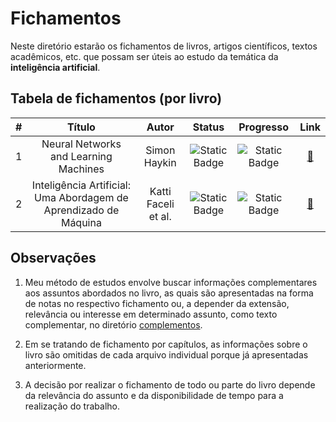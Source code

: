 # Fichamentos

Neste diretório estarão os fichamentos de livros, artigos científicos, textos acadêmicos, etc. que possam ser úteis ao estudo da temática da **inteligência artificial**.

## Tabela de fichamentos (por livro)

| # | Título | Autor | Status | Progresso | Link |
| :---: | :---: | :---: | :---: | :---: | :---: |
|1 | Neural Networks and Learning Machines | Simon Haykin | ![Static Badge](https://img.shields.io/badge/Suspenso-grey) | ![Static Badge](https://img.shields.io/badge/2_/_17-grey) | [🔗](./neural-networks-and-learning-machines-simon-haykin/README.md) |
|2 | Inteligência Artificial: Uma Abordagem de Aprendizado de Máquina | Katti Faceli et al. | ![Static Badge](https://img.shields.io/badge/Estudando-grey) | ![Static Badge](https://img.shields.io/badge/5_/_35-grey) | [🔗](./inteligencia-artificial-uma-abordagem-de-am/README.md) |

## Observações

1. Meu método de estudos envolve buscar informações complementares aos assuntos abordados no livro, as quais são apresentadas na forma de notas no respectivo fichamento ou, a depender da extensão, relevância ou interesse em determinado assunto, como texto complementar, no diretório [complementos](./complementos).

2. Em se tratando de fichamento por capítulos, as informações sobre o livro são omitidas de cada arquivo individual porque já apresentadas anteriormente.

3. A decisão por realizar o fichamento de todo ou parte do livro depende da relevância do assunto e da disponibilidade de tempo para a realização do trabalho.

